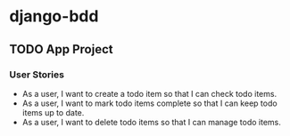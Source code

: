 # django-bdd

## TODO App Project

### User Stories
- As a user, I want to create a todo item so that I can check todo items.
- As a user, I want to mark todo items complete so that I can keep todo items up to date.
- As a user, I want to delete todo items so that I can manage todo items.
